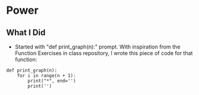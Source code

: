 # Power

## What I Did

- Started with "def print_graph(n):" prompt. With inspiration from the Function Exercises in class repository, I wrote this piece of code for that function:

```
def print_graph(n):
    for i in range(n + 1):
        print("*", end='')
        print('')
```
